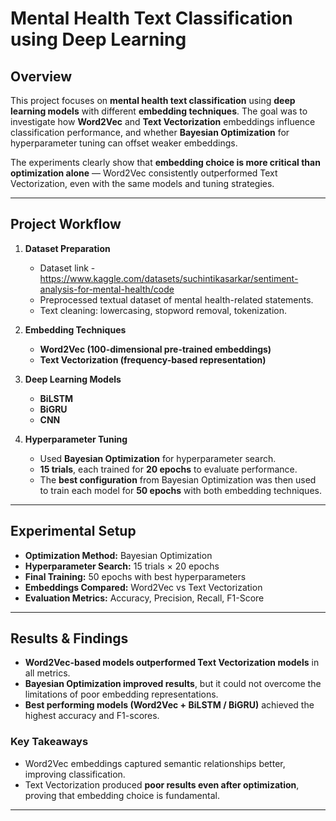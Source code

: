 #  Mental Health Text Classification using Deep Learning

##  Overview
This project focuses on **mental health text classification** using **deep learning models** with different **embedding techniques**. The goal was to investigate how **Word2Vec** and **Text Vectorization** embeddings influence classification performance, and whether **Bayesian Optimization** for hyperparameter tuning can offset weaker embeddings.  

The experiments clearly show that **embedding choice is more critical than optimization alone** — Word2Vec consistently outperformed Text Vectorization, even with the same models and tuning strategies.

---

##  Project Workflow
1. **Dataset Preparation**
   - Dataset link - https://www.kaggle.com/datasets/suchintikasarkar/sentiment-analysis-for-mental-health/code
   - Preprocessed textual dataset of mental health-related statements.
   - Text cleaning: lowercasing, stopword removal, tokenization.

3. **Embedding Techniques**
   - **Word2Vec (100-dimensional pre-trained embeddings)**
   - **Text Vectorization (frequency-based representation)**

4. **Deep Learning Models**
   - **BiLSTM**
   - **BiGRU**
   - **CNN**

5. **Hyperparameter Tuning**
   - Used **Bayesian Optimization** for hyperparameter search.  
   - **15 trials**, each trained for **20 epochs** to evaluate performance.  
   - The **best configuration** from Bayesian Optimization was then used to train each model for **50 epochs** with both embedding techniques.

---

##  Experimental Setup
- **Optimization Method:** Bayesian Optimization  
- **Hyperparameter Search:** 15 trials × 20 epochs  
- **Final Training:** 50 epochs with best hyperparameters  
- **Embeddings Compared:** Word2Vec vs Text Vectorization  
- **Evaluation Metrics:** Accuracy, Precision, Recall, F1-Score  

---

##  Results & Findings
- **Word2Vec-based models outperformed Text Vectorization models** in all metrics.
- **Bayesian Optimization improved results**, but it could not overcome the limitations of poor embedding representations.
- **Best performing models (Word2Vec + BiLSTM / BiGRU)** achieved the highest accuracy and F1-scores.

### Key Takeaways
- Word2Vec embeddings captured semantic relationships better, improving classification.
- Text Vectorization produced **poor results even after optimization**, proving that embedding choice is fundamental.

---


